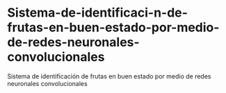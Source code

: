 # Sistema-de-identificaci-n-de-frutas-en-buen-estado-por-medio-de-redes-neuronales-convolucionales
Sistema de identificación de frutas en buen estado por medio de redes neuronales convolucionales

